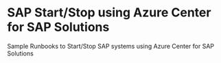 # SAP Start/Stop using Azure Center for SAP Solutions 
 Sample Runbooks to Start/Stop SAP systems using Azure Center for SAP Solutions 
